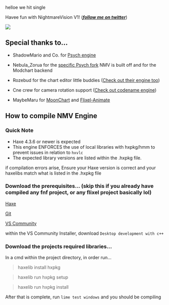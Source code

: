 helloe we hit single

Havee fun with NightmareVision V1! (***[follow me on twitter](https://twitter.com/DuskieWhy)***)

![](https://github.com/DuskieWhy/NightmareVision/blob/V1/assets/game/images/branding/NMV.png)

## Special thanks to...

* ShadowMario and Co. for [Psych engine](https://github.com/ShadowMario/FNF-PsychEngine)

* Nebula_Zorua for the [specific Psych fork](https://github.com/nebulazorua/exe-psych-fork) NMV is built off and for the Modchart backend

* Rozebud for the chart editor little buddies ([Check out their engine too](https://github.com/ThatRozebudDude/FPS-Plus-Public))

* Cne crew for camera rotation support ([Check out codename engine](https://github.com/CodenameCrew/CodenameEngine))

* MaybeMaru for [MoonChart](https://github.com/MaybeMaru/moonchart) and [Flixel-Animate](https://github.com/MaybeMaru/flixel-animate)


## How to compile NMV Engine

### Quick Note
- Haxe 4.3.6 or newer is expected
- This engine ENFORCES the use of local libraries with hxpkg/hmm to prevent issues in relation to `hxvlc`
- The expected library versions are listed within the .hxpkg file. 

if compilation errors arise, Ensure your Haxe version is correct and your haxelibs match what is listed in the .hxpkg file

### Download the prerequisites... (skip this if you already have compiled any fnf project, or any flixel project basically lol)

[Haxe](https://haxe.org/download/)

[Git](https://git-scm.com/downloads)

[VS Community](https://visualstudio.microsoft.com/vs/community/)

within the VS Community Installer, download `Desktop development with c++`

### Download the projects required libraries...

In a cmd within the project directory, in order run...

> haxelib install hxpkg

> haxelib run hxpkg setup

> haxelib run hxpkg install

After that is complete, run `lime test windows` and you should be compiling
